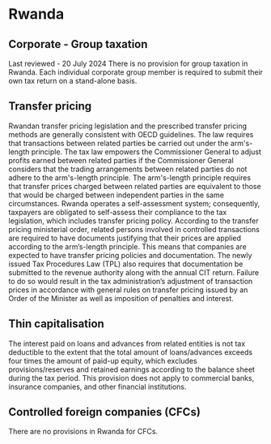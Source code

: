 # Rwanda
## Corporate - Group taxation
Last reviewed - 20 July 2024
There is no provision for group taxation in Rwanda. Each individual corporate group member is required to submit their own tax return on a stand-alone basis.
## Transfer pricing
Rwandan transfer pricing legislation and the prescribed transfer pricing methods are generally consistent with OECD guidelines. The law requires that transactions between related parties be carried out under the arm's-length principle.
The tax law empowers the Commissioner General to adjust profits earned between related parties if the Commissioner General considers that the trading arrangements between related parties do not adhere to the arm's-length principle. The arm's-length principle requires that transfer prices charged between related parties are equivalent to those that would be charged between independent parties in the same circumstances.
Rwanda operates a self-assessment system; consequently, taxpayers are obligated to self-assess their compliance to the tax legislation, which includes transfer pricing policy. According to the transfer pricing ministerial order, related persons involved in controlled transactions are required to have documents justifying that their prices are applied according to the arm’s-length principle. This means that companies are expected to have transfer pricing policies and documentation. The newly issued Tax Procedures Law (TPL) also requires that documentation be submitted to the revenue authority along with the annual CIT return.
Failure to do so would result in the tax administration’s adjustment of transaction prices in accordance with general rules on transfer pricing issued by an Order of the Minister as well as imposition of penalties and interest.
## Thin capitalisation
The interest paid on loans and advances from related entities is not tax deductible to the extent that the total amount of loans/advances exceeds four times the amount of paid-up equity, which excludes provisions/reserves and retained earnings according to the balance sheet during the tax period. This provision does not apply to commercial banks, insurance companies, and other financial institutions.
## Controlled foreign companies (CFCs)
There are no provisions in Rwanda for CFCs.

